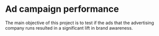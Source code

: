 # Ad campaign performance
The main objective of this project is to test if the ads that the advertising company runs resulted in a significant lift in brand awareness. 